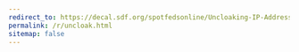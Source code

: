 ```yaml
---
redirect_to: https://decal.sdf.org/spotfedsonline/Uncloaking-IP-Addresses-on-IRC.pdf
permalink: /r/uncloak.html
sitemap: false
---
```

